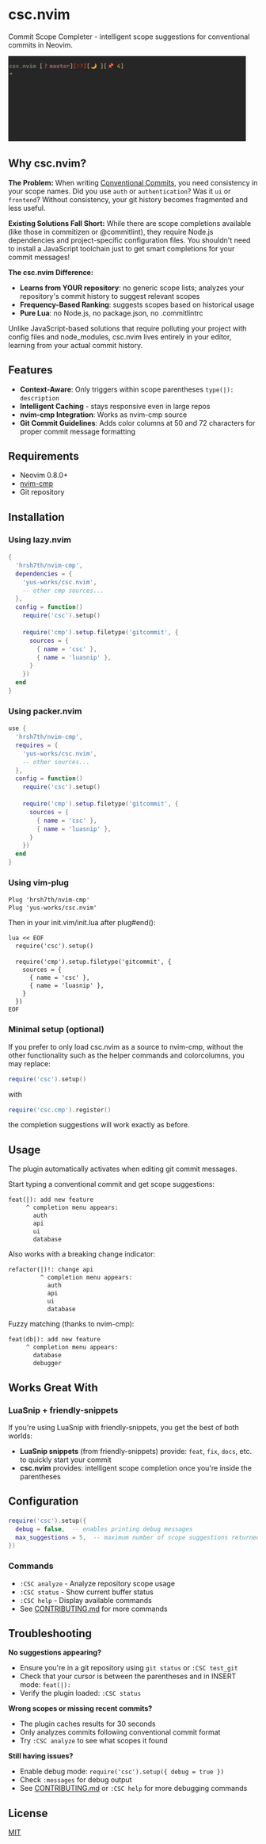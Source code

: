 # csc.nvim

Commit Scope Completer - intelligent scope suggestions for conventional commits in Neovim.

![Demo](./csc-demo.gif?v=3)

## Why csc.nvim?

**The Problem:** When writing [Conventional Commits](https://www.conventionalcommits.org/), you need consistency in your scope names. Did you use `auth` or `authentication`? Was it `ui` or `frontend`? Without consistency, your git history becomes fragmented and less useful.

**Existing Solutions Fall Short:** While there are scope completions available (like those in commitizen or @commitlint), they require Node.js dependencies and project-specific configuration files. You shouldn't need to install a JavaScript toolchain just to get smart completions for your commit messages!

**The csc.nvim Difference:**
- **Learns from YOUR repository**: no generic scope lists; analyzes your repository's commit history to suggest relevant scopes
- **Frequency-Based Ranking**: suggests scopes based on historical usage
- **Pure Lua**: no Node.js, no package.json, no .commitlintrc

Unlike JavaScript-based solutions that require polluting your project with config files and node_modules, csc.nvim lives entirely in your editor, learning from your actual commit history.

## Features

- **Context-Aware**: Only triggers within scope parentheses `type(|): description`
- **Intelligent Caching** - stays responsive even in large repos
- **nvim-cmp Integration**: Works as nvim-cmp source
- **Git Commit Guidelines**: Adds color columns at 50 and 72 characters for proper commit message formatting

## Requirements

- Neovim 0.8.0+
- [nvim-cmp](https://github.com/hrsh7th/nvim-cmp)
- Git repository

## Installation

### Using lazy.nvim

```lua
{
  'hrsh7th/nvim-cmp',
  dependencies = {
    'yus-works/csc.nvim',
    -- other cmp sources...
  },
  config = function()
    require('csc').setup()

    require('cmp').setup.filetype('gitcommit', {
      sources = {
        { name = 'csc' },
        { name = 'luasnip' },
      }
    })
  end
}
```

### Using packer.nvim

```lua
use {
  'hrsh7th/nvim-cmp',
  requires = {
    'yus-works/csc.nvim',
    -- other sources...
  },
  config = function()
    require('csc').setup()

    require('cmp').setup.filetype('gitcommit', {
      sources = {
        { name = 'csc' },
        { name = 'luasnip' },
      }
    })
  end
}
```

### Using vim-plug

```vim
Plug 'hrsh7th/nvim-cmp'
Plug 'yus-works/csc.nvim'
```

Then in your init.vim/init.lua after plug#end():

```vim
lua << EOF
  require('csc').setup()

  require('cmp').setup.filetype('gitcommit', {
    sources = {
      { name = 'csc' },
      { name = 'luasnip' },
    }
  })
EOF
```

### Minimal setup (optional)

If you prefer to only load csc.nvim as a source to nvim-cmp, without the other
functionality such as the helper commands and colorcolumns, you may replace:

```lua
require('csc').setup()
```

with

```lua
require('csc.cmp').register()
```

the completion suggestions will work exactly as before.

## Usage

The plugin automatically activates when editing git commit messages.

Start typing a conventional commit and get scope suggestions:

```
feat(|): add new feature
     ^ completion menu appears:
       auth
       api
       ui
       database
```

Also works with a breaking change indicator:

```
refactor(|)!: change api 
         ^ completion menu appears:
           auth
           api
           ui
           database
```

Fuzzy matching (thanks to nvim-cmp):

```
feat(db|): add new feature
     ^ completion menu appears:
       database
       debugger
```

## Works Great With

### LuaSnip + friendly-snippets

If you're using LuaSnip with friendly-snippets, you get the best of both worlds:
- **LuaSnip snippets** (from friendly-snippets) provide: `feat`, `fix`, `docs`, etc. to quickly start your commit
- **csc.nvim** provides: intelligent scope completion once you're inside the parentheses

## Configuration

```lua
require('csc').setup({
  debug = false,  -- enables printing debug messages
  max_suggestions = 5,  -- maximum number of scope suggestions returned (default: 10)
})
```

### Commands

- `:CSC analyze` - Analyze repository scope usage
- `:CSC status` - Show current buffer status
- `:CSC help` - Display available commands
- See [CONTRIBUTING.md](CONTRIBUTING.md) for more commands

## Troubleshooting

**No suggestions appearing?**
- Ensure you're in a git repository using `git status` or `:CSC test_git`
- Check that your cursor is between the parentheses and in INSERT mode: `feat(|):`
- Verify the plugin loaded: `:CSC status`

**Wrong scopes or missing recent commits?**
- The plugin caches results for 30 seconds
- Only analyzes commits following conventional commit format
- Try `:CSC analyze` to see what scopes it found

**Still having issues?**
- Enable debug mode: `require('csc').setup({ debug = true })`
- Check `:messages` for debug output
- See [CONTRIBUTING.md](CONTRIBUTING.md) or `:CSC help` for more debugging commands

## License

[MIT](LICENSE)
